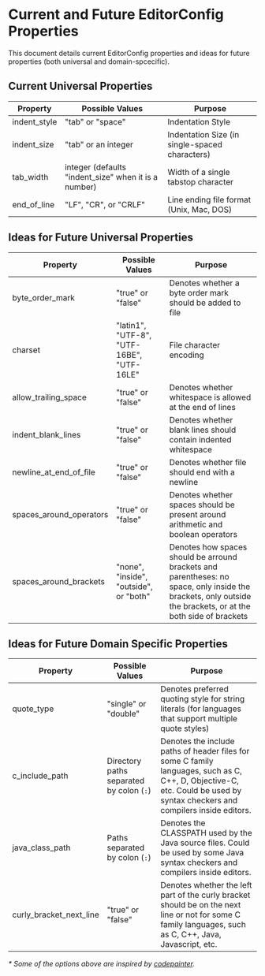 # Current and Future EditorConfig Properties

This document details current EditorConfig properties and ideas for future properties (both universal and domain-spcecific).

## Current Universal Properties

<table>
	<thead>
		<tr><th>Property</th><th>Possible Values</th><th>Purpose</th></tr>
	</thead>
	<tbody>
		<tr><td>indent_style</td><td>"tab" or "space"</td><td>Indentation Style</td></tr>
		<tr><td>indent_size</td><td>"tab" or an integer</td><td>Indentation Size (in single-spaced characters)</td></tr>
		<tr><td>tab_width</td><td>integer (defaults "indent_size" when it is a number)</td><td>Width of a single tabstop character</td></tr>
		<tr><td>end_of_line</td><td>"LF", "CR", or "CRLF"</td><td>Line ending file format (Unix, Mac, DOS)</td></tr>
	</tbody>
</table>

## Ideas for Future Universal Properties

<table>
	<thead>
		<tr><th>Property</th><th>Possible Values</th><th>Purpose</th></tr>
	</thead>
	<tbody>
		<tr><td>byte_order_mark</td><td>"true" or "false"</td><td>Denotes whether a byte order mark should be added to file</td></tr>
		<tr><td>charset</td><td>"latin1", "UTF-8", "UTF-16BE", "UTF-16LE"</td><td>File character encoding</td></tr>
		<tr><td>allow_trailing_space</td><td>"true" or "false"</td><td>Denotes whether whitespace is allowed at the end of lines</td></tr>
		<tr><td>indent_blank_lines</td><td>"true" or "false"</td><td>Denotes whether blank lines should contain indented whitespace</td></tr>
		<tr><td>newline_at_end_of_file</td><td>"true" or "false"</td><td>Denotes whether file should end with a newline</td></tr>
		<tr><td>spaces_around_operators</td><td>"true" or "false"</td><td>Denotes whether spaces should be present around arithmetic and boolean operators</td></tr>
		<tr><td>spaces_around_brackets</td><td>"none", "inside", "outside", or "both"</td><td>Denotes how spaces should be arround brackets and parentheses: no space, only inside the brackets, only outside the brackets, or at the both side of brackets</td></tr>
	</tbody>
</table>

## Ideas for Future Domain Specific Properties

<table>
	<thead>
		<tr><th>Property</th><th>Possible Values</th><th>Purpose</th></tr>
	</thead>
	<tbody>
		<tr><td>quote_type</td><td>"single" or "double"</td><td>Denotes preferred quoting style for string literals (for languages that support multiple quote styles)</td></tr>
		<tr><td>c_include_path</td><td>Directory paths separated by colon (<code>:</code>)</td><td>Denotes the include paths of header files for some C family languages, such as C, C++, D, Objective-C, etc. Could be used by syntax checkers and compilers inside editors.</td></tr>
		<tr><td>java_class_path</td><td>Paths separated by colon (<code>:</code>)</td><td>Denotes the CLASSPATH used by the Java source files. Could be used by some Java syntax checkers and compilers inside editors.</td></tr>
		<tr><td>curly_bracket_next_line</td><td>"true" or "false"</td><td>Denotes whether the left part of the curly bracket should be on the next line or not for some C family languages, such as C, C++, Java, Javascript, etc.</td><tr>
	</tbody>
</table>

_* Some of the options above are inspired by [codepainter](https://github.com/fawek/codepainter)._
